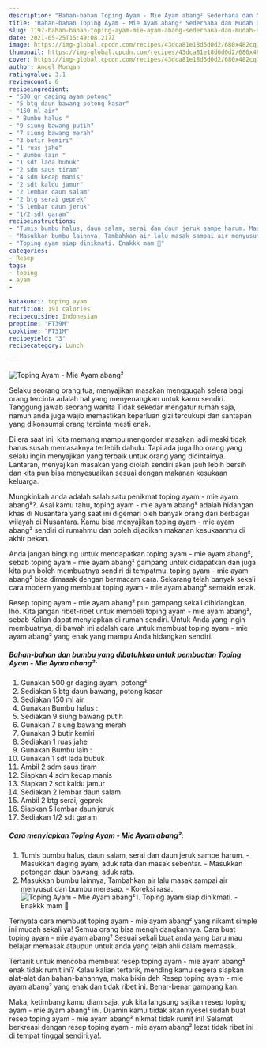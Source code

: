 ```yaml
---
description: "Bahan-bahan Toping Ayam - Mie Ayam abang² Sederhana dan Mudah Dibuat"
title: "Bahan-bahan Toping Ayam - Mie Ayam abang² Sederhana dan Mudah Dibuat"
slug: 1197-bahan-bahan-toping-ayam-mie-ayam-abang-sederhana-dan-mudah-dibuat
date: 2021-05-25T15:49:08.217Z
image: https://img-global.cpcdn.com/recipes/43dca81e18d6d0d2/680x482cq70/toping-ayam-mie-ayam-abang-foto-resep-utama.jpg
thumbnail: https://img-global.cpcdn.com/recipes/43dca81e18d6d0d2/680x482cq70/toping-ayam-mie-ayam-abang-foto-resep-utama.jpg
cover: https://img-global.cpcdn.com/recipes/43dca81e18d6d0d2/680x482cq70/toping-ayam-mie-ayam-abang-foto-resep-utama.jpg
author: Angel Morgan
ratingvalue: 3.1
reviewcount: 6
recipeingredient:
- "500 gr daging ayam potong"
- "5 btg daun bawang potong kasar"
- "150 ml air"
- " Bumbu halus "
- "9 siung bawang putih"
- "7 siung bawang merah"
- "3 butir kemiri"
- "1 ruas jahe"
- " Bumbu lain "
- "1 sdt lada bubuk"
- "2 sdm saus tiram"
- "4 sdm kecap manis"
- "2 sdt kaldu jamur"
- "2 lembar daun salam"
- "2 btg serai geprek"
- "5 lembar daun jeruk"
- "1/2 sdt garam"
recipeinstructions:
- "Tumis bumbu halus, daun salam, serai dan daun jeruk sampe harum. Masukkan daging ayam, aduk rata dan masak sebentar. Masukkan potongan daun bawang, aduk rata."
- "Masukkan bumbu lainnya, Tambahkan air lalu masak sampai air menyusut dan bumbu meresap. Koreksi rasa."
- "Toping ayam siap dinikmati. Enakkk mam 🤤"
categories:
- Resep
tags:
- toping
- ayam
- 

katakunci: toping ayam  
nutrition: 191 calories
recipecuisine: Indonesian
preptime: "PT39M"
cooktime: "PT31M"
recipeyield: "3"
recipecategory: Lunch

---
```



![Toping Ayam - Mie Ayam abang²](https://img-global.cpcdn.com/recipes/43dca81e18d6d0d2/680x482cq70/toping-ayam-mie-ayam-abang-foto-resep-utama.jpg)

Selaku seorang orang tua, menyajikan masakan menggugah selera bagi orang tercinta adalah hal yang menyenangkan untuk kamu sendiri. Tanggung jawab seorang  wanita Tidak sekedar mengatur rumah saja, namun anda juga wajib memastikan keperluan gizi tercukupi dan santapan yang dikonsumsi orang tercinta mesti enak.

Di era  saat ini, kita memang mampu mengorder masakan jadi meski tidak harus susah memasaknya terlebih dahulu. Tapi ada juga lho orang yang selalu ingin menyajikan yang terbaik untuk orang yang dicintainya. Lantaran, menyajikan masakan yang diolah sendiri akan jauh lebih bersih dan kita pun bisa menyesuaikan sesuai dengan makanan kesukaan keluarga. 



Mungkinkah anda adalah salah satu penikmat toping ayam - mie ayam abang²?. Asal kamu tahu, toping ayam - mie ayam abang² adalah hidangan khas di Nusantara yang saat ini digemari oleh banyak orang dari berbagai wilayah di Nusantara. Kamu bisa menyajikan toping ayam - mie ayam abang² sendiri di rumahmu dan boleh dijadikan makanan kesukaanmu di akhir pekan.

Anda jangan bingung untuk mendapatkan toping ayam - mie ayam abang², sebab toping ayam - mie ayam abang² gampang untuk didapatkan dan juga kita pun boleh membuatnya sendiri di tempatmu. toping ayam - mie ayam abang² bisa dimasak dengan bermacam cara. Sekarang telah banyak sekali cara modern yang membuat toping ayam - mie ayam abang² semakin enak.

Resep toping ayam - mie ayam abang² pun gampang sekali dihidangkan, lho. Kita jangan ribet-ribet untuk membeli toping ayam - mie ayam abang², sebab Kalian dapat menyiapkan di rumah sendiri. Untuk Anda yang ingin membuatnya, di bawah ini adalah cara untuk membuat toping ayam - mie ayam abang² yang enak yang mampu Anda hidangkan sendiri.

<!--inarticleads1-->

##### Bahan-bahan dan bumbu yang dibutuhkan untuk pembuatan Toping Ayam - Mie Ayam abang²:

1. Gunakan 500 gr daging ayam, potong²
1. Sediakan 5 btg daun bawang, potong kasar
1. Sediakan 150 ml air
1. Gunakan  Bumbu halus :
1. Sediakan 9 siung bawang putih
1. Gunakan 7 siung bawang merah
1. Gunakan 3 butir kemiri
1. Sediakan 1 ruas jahe
1. Gunakan  Bumbu lain :
1. Gunakan 1 sdt lada bubuk
1. Ambil 2 sdm saus tiram
1. Siapkan 4 sdm kecap manis
1. Siapkan 2 sdt kaldu jamur
1. Sediakan 2 lembar daun salam
1. Ambil 2 btg serai, geprek
1. Siapkan 5 lembar daun jeruk
1. Sediakan 1/2 sdt garam




<!--inarticleads2-->

##### Cara menyiapkan Toping Ayam - Mie Ayam abang²:

1. Tumis bumbu halus, daun salam, serai dan daun jeruk sampe harum. - Masukkan daging ayam, aduk rata dan masak sebentar. - Masukkan potongan daun bawang, aduk rata.
1. Masukkan bumbu lainnya, Tambahkan air lalu masak sampai air menyusut dan bumbu meresap. - Koreksi rasa.
<img src="//assets-global.cpcdn.com/assets/icons/button_play-2c75c40dde080a61004c1f40b05d8f140eaff45d7e9e6481dc71c63d2e7c4909.png" alt="Toping Ayam - Mie Ayam abang²">1. Toping ayam siap dinikmati. - Enakkk mam 🤤




Ternyata cara membuat toping ayam - mie ayam abang² yang nikamt simple ini mudah sekali ya! Semua orang bisa menghidangkannya. Cara buat toping ayam - mie ayam abang² Sesuai sekali buat anda yang baru mau belajar memasak ataupun untuk anda yang telah ahli dalam memasak.

Tertarik untuk mencoba membuat resep toping ayam - mie ayam abang² enak tidak rumit ini? Kalau kalian tertarik, mending kamu segera siapkan alat-alat dan bahan-bahannya, maka bikin deh Resep toping ayam - mie ayam abang² yang enak dan tidak ribet ini. Benar-benar gampang kan. 

Maka, ketimbang kamu diam saja, yuk kita langsung sajikan resep toping ayam - mie ayam abang² ini. Dijamin kamu tiidak akan nyesel sudah buat resep toping ayam - mie ayam abang² nikmat tidak rumit ini! Selamat berkreasi dengan resep toping ayam - mie ayam abang² lezat tidak ribet ini di tempat tinggal sendiri,ya!.

